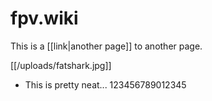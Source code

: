 # fpv.wiki

This is a [[link|another page]] to another page.

[[/uploads/fatshark.jpg]]

* This is pretty neat... 123456789012345
